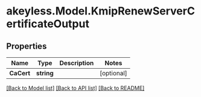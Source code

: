 # akeyless.Model.KmipRenewServerCertificateOutput
## Properties

Name | Type | Description | Notes
------------ | ------------- | ------------- | -------------
**CaCert** | **string** |  | [optional] 

[[Back to Model list]](../README.md#documentation-for-models) [[Back to API list]](../README.md#documentation-for-api-endpoints) [[Back to README]](../README.md)

